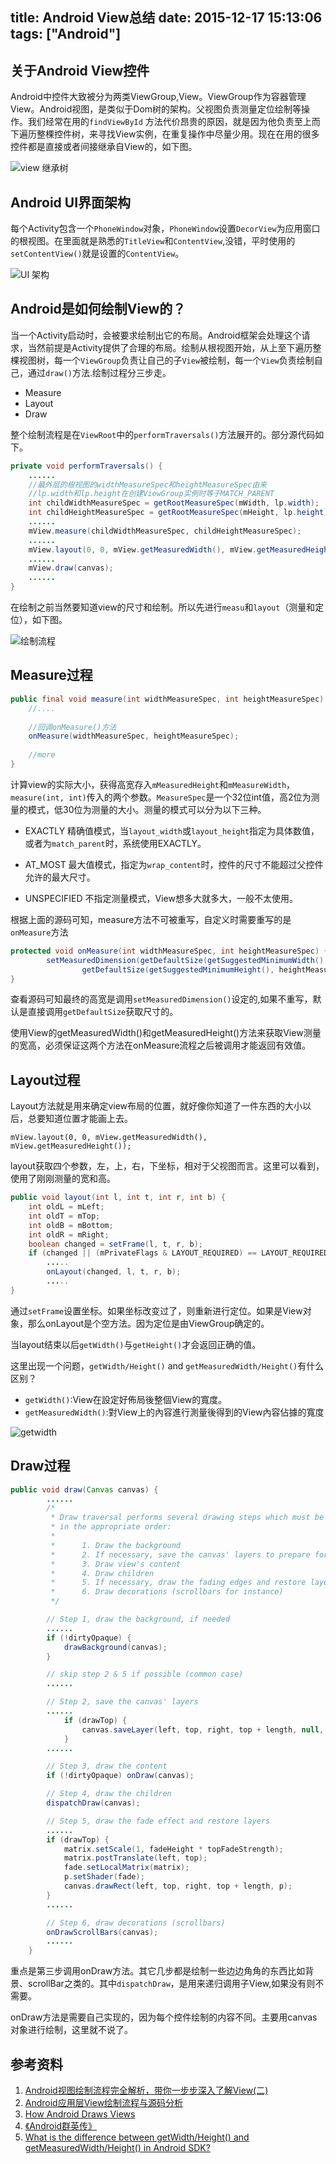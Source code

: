 title: Android View总结
date: 2015-12-17 15:13:06
tags: ["Android"]
---
## 关于Android View控件

Android中控件大致被分为两类ViewGroup,View。ViewGroup作为容器管理View。Android视图，是类似于Dom树的架构。父视图负责测量定位绘制等操作。我们经常在用的`findViewById` 方法代价昂贵的原因，就是因为他负责至上而下遍历整棵控件树，来寻找View实例，在重复操作中尽量少用。现在在用的很多控件都是直接或者间接继承自View的，如下图。

![view 继承树](http://ww2.sinaimg.cn/mw690/87dacc16gw1ez2rbxd8lsj20mw0d9wfy.jpg)
<!--more-->

## Android UI界面架构

每个Activity包含一个`PhoneWindow`对象，`PhoneWindow`设置`DecorView`为应用窗口的根视图。在里面就是熟悉的`TitleView`和`ContentView`,没错，平时使用的`setContentView()`就是设置的`ContentView`。

![UI 架构](http://hujiaweibujidao.github.io/images/androidheros_ui.png)

## Android是如何绘制View的？

当一个Activity启动时，会被要求绘制出它的布局。Android框架会处理这个请求，当然前提是Activity提供了合理的布局。绘制从根视图开始，从上至下遍历整棵视图树，每一个`ViewGroup`负责让自己的子`View`被绘制，每一个`View`负责绘制自己，通过`draw()`方法.绘制过程分三步走。

*   Measure
*   Layout
*   Draw

整个绘制流程是在`ViewRoot`中的`performTraversals()`方法展开的。部分源代码如下。

```java
private void performTraversals() {
    ......
    //最外层的根视图的widthMeasureSpec和heightMeasureSpec由来
    //lp.width和lp.height在创建ViewGroup实例时等于MATCH_PARENT
    int childWidthMeasureSpec = getRootMeasureSpec(mWidth, lp.width);
    int childHeightMeasureSpec = getRootMeasureSpec(mHeight, lp.height);
    ......
    mView.measure(childWidthMeasureSpec, childHeightMeasureSpec);
    ......
    mView.layout(0, 0, mView.getMeasuredWidth(), mView.getMeasuredHeight());
    ......
    mView.draw(canvas);
    ......
}
```
在绘制之前当然要知道view的尺寸和绘制。所以先进行`measu`和`layout`（测量和定位），如下图。

![绘制流程](http://hi.csdn.net/attachment/201112/29/0_132516479540V4.gif)

## Measure过程
```java
public final void measure(int widthMeasureSpec, int heightMeasureSpec) {  
    //....  
  
    //回调onMeasure()方法    
    onMeasure(widthMeasureSpec, heightMeasureSpec);  
     
    //more  
}
```
计算view的实际大小，获得高宽存入`mMeasuredHeight`和`mMeasureWidth`，`measure(int, int)`传入的两个参数。`MeasureSpec`是一个32位int值，高2位为测量的模式，低30位为测量的大小。测量的模式可以分为以下三种。

*   EXACTLY
精确值模式，当`layout_width`或`layout_height`指定为具体数值，或者为`match_parent`时，系统使用EXACTLY。

*   AT_MOST
最大值模式，指定为`wrap_content`时，控件的尺寸不能超过父控件允许的最大尺寸。

*   UNSPECIFIED
不指定测量模式，View想多大就多大，一般不太使用。

根据上面的源码可知，measure方法不可被重写，自定义时需要重写的是`onMeasure`方法
```java
protected void onMeasure(int widthMeasureSpec, int heightMeasureSpec) {
        setMeasuredDimension(getDefaultSize(getSuggestedMinimumWidth(), widthMeasureSpec),
                getDefaultSize(getSuggestedMinimumHeight(), heightMeasureSpec));
}
```
查看源码可知最终的高宽是调用`setMeasuredDimension()`设定的,如果不重写，默认是直接调用`getDefaultSize`获取尺寸的。

使用View的getMeasuredWidth()和getMeasuredHeight()方法来获取View测量的宽高，必须保证这两个方法在onMeasure流程之后被调用才能返回有效值。

## Layout过程

Layout方法就是用来确定view布局的位置，就好像你知道了一件东西的大小以后，总要知道位置才能画上去。

`mView.layout(0, 0, mView.getMeasuredWidth(), mView.getMeasuredHeight());`

layout获取四个参数，左，上，右，下坐标，相对于父视图而言。这里可以看到，使用了刚刚测量的宽和高。
```java
public void layout(int l, int t, int r, int b) {
    int oldL = mLeft;
    int oldT = mTop;
    int oldB = mBottom;
    int oldR = mRight;
    boolean changed = setFrame(l, t, r, b);
    if (changed || (mPrivateFlags & LAYOUT_REQUIRED) == LAYOUT_REQUIRED) {
        .....
        onLayout(changed, l, t, r, b);
        .....
}
```
通过`setFrame`设置坐标。如果坐标改变过了，则重新进行定位。如果是View对象，那么onLayout是个空方法。因为定位是由ViewGroup确定的。

当layout结束以后`getWidth()`与`getHeight()`才会返回正确的值。

这里出现一个问题，`getWidth/Height()` and `getMeasuredWidth/Height()`有什么区别？  

*   `getWidth()`:View在設定好佈局後整個View的寬度。
*   `getMeasuredWidth()`:對View上的內容進行測量後得到的View內容佔據的寬度

![getwidth](http://img.blog.csdn.net/20141106113343781?watermark/2/text/aHR0cDovL2Jsb2cuY3Nkbi5uZXQvc3lfYno=/font/5a6L5L2T/fontsize/400/fill/I0JBQkFCMA==/dissolve/70/gravity/Center)

## Draw过程
```java
public void draw(Canvas canvas) {
        ......
        /*
         * Draw traversal performs several drawing steps which must be executed
         * in the appropriate order:
         *
         *      1. Draw the background
         *      2. If necessary, save the canvas' layers to prepare for fading
         *      3. Draw view's content
         *      4. Draw children
         *      5. If necessary, draw the fading edges and restore layers
         *      6. Draw decorations (scrollbars for instance)
         */

        // Step 1, draw the background, if needed
        ......
        if (!dirtyOpaque) {
            drawBackground(canvas);
        }

        // skip step 2 & 5 if possible (common case)
        ......

        // Step 2, save the canvas' layers
        ......
            if (drawTop) {
                canvas.saveLayer(left, top, right, top + length, null, flags);
            }
        ......

        // Step 3, draw the content
        if (!dirtyOpaque) onDraw(canvas);

        // Step 4, draw the children
        dispatchDraw(canvas);

        // Step 5, draw the fade effect and restore layers
        ......
        if (drawTop) {
            matrix.setScale(1, fadeHeight * topFadeStrength);
            matrix.postTranslate(left, top);
            fade.setLocalMatrix(matrix);
            p.setShader(fade);
            canvas.drawRect(left, top, right, top + length, p);
        }
        ......

        // Step 6, draw decorations (scrollbars)
        onDrawScrollBars(canvas);
        ......
    }
```

重点是第三步调用onDraw方法。其它几步都是绘制一些边边角角的东西比如背景、scrollBar之类的。其中`dispatchDraw`，是用来递归调用子View,如果没有则不需要。

onDraw方法是需要自己实现的，因为每个控件绘制的内容不同。主要用canvas对象进行绘制，这里就不说了。

## 参考资料

1.  [Android视图绘制流程完全解析，带你一步步深入了解View(二)](http://blog.csdn.net/guolin_blog/article/details/16330267)
2.  [Android应用层View绘制流程与源码分析](http://blog.csdn.net/yanbober/article/details/46128379)
3.  [How Android Draws Views](http://developer.android.com/intl/zh-cn/guide/topics/ui/how-android-draws.html)
4.  [《Android群英传》](http://www.amazon.cn/Android%E7%BE%A4%E8%8B%B1%E4%BC%A0-%E5%BE%90%E5%AE%9C%E7%94%9F/dp/B01481RAA4/ref=sr_1_1?s=books&amp;ie=UTF8&amp;qid=1450359477&amp;sr=1-1&amp;keywords=android%E7%BE%A4%E8%8B%B1%E4%BC%A0)
5.  [What is the difference between getWidth/Height() and getMeasuredWidth/Height() in Android SDK?](http://stackoverflow.com/questions/8657540/what-is-the-difference-between-getwidth-height-and-getmeasuredwidth-height-i)
